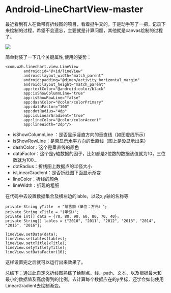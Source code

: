 # Android-LineChartView-master
最近看到有人在做带有折线图的项目，看着挺牛叉的，于是动手写了一把，记录下来绘制的过程，希望不会遗忘，主要就是计算问题，其他就是canvas绘制的过程了。

![](https://upload-images.jianshu.io/upload_images/2018489-e604cab833d2dc07.jpg?imageMogr2/auto-orient/strip%7CimageView2/2/w/1240)

简单封装了一下几个关键属性,使用的姿势：
```
<com.wzh.linechart.view.LineView
        android:id="@+id/lineView"
        android:layout_width="match_parent"
        android:padding="@dimen/activity_horizontal_margin"
        android:layout_height="match_parent"
        app:textColor="@android:color/black"
        app:isShowColumnLine="true"
        app:isShowRowLine="false"
        app:dashColor="@color/colorPrimary"
        app:dataFactor="100"
        app:dotRadius="4dp"
        app:isLinearGradient="true"
        app:lineColor="@color/colorAccent"
        app:lineWidth="2dp"/>

```
- isShowColumnLine ：是否显示竖直方向的垂直线（如图虚线所示）
- isShowRowLine：是否显示水平方向的垂直线（图上是没显示出来）
- dashColor：这个是垂直线的颜色
- dataFactor：这个是y轴数据的因子，比如都是2位数的数据该值就为10，三位数就为100...
- dotRadius：折线图上数据点的半径大小
- isLinearGradient：是否折线图下面显示渐变
- lineColor：折线的颜色
- lineWidth：折现的粗细

在代码中去设置数据集合及横左边的lable，以及x,y轴的名称等
```
private String yTitle  = "销售额（单位：万元）";
private String xTitle = "(年份)";
private int[] data = {70, 80, 90, 60, 80, 70, 40};
private String[] lables = {"2010", "2011", "2012", "2013", "2014", "2015", "2016"};

lineView.setData(data);
lineView.setLables(lables);
lineView.setxTitle(xTitle);
lineView.setyTitle(yTitle);
lineView.setDataFactor(10);

```

这样设置完之后就可以运行出来效果了。

总结下：通过此自定义折线图熟练了绘制点、线、path、文本、以及根据最大和最小的数据值及高度得到的比例，去计算每个数据应在的y坐标，还学会如何使用LinearGradient去绘制渐变。
